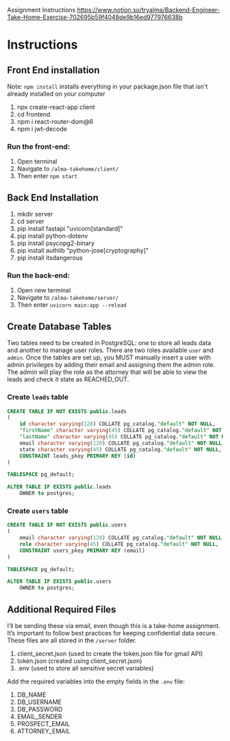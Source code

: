 Assignment Instructions
https://www.notion.so/tryalma/Backend-Engineer-Take-Home-Exercise-702695b59f4048de9b16ed977976638b

# Instructions

## Front End installation  
Note: `npm install` installs everything in your package.json file that isn't already installed on your computer

1. npx create-react-app client
2. cd frontend
3. npm i react-router-dom@6
4. npm i jwt-decode

### Run the front-end:

1. Open terminal
2. Navigate to `/alma-takehome/client/`
3. Then enter `npm start`

## Back End Installation

1. mkdir server
2. cd server
3. pip install fastapi "uvicorn[standard]"
4. pip install python-dotenv
5. pip install psycopg2-binary
6. pip install authlib "python-jose[cryptography]"
7. pip install itsdangerous

### Run the back-end:

1. Open new terminal
2. Navigate to `/alma-takehome/server/`
3. Then enter `uvicorn main:app --reload`

## Create Database Tables

Two tables need to be created in PostgreSQL: one to store all leads data and another to manage user roles. There are two roles available `user` and `admin`. Once the tables are set up, you MUST manually insert a user with admin privileges by adding their email and assigning them the admin role. The admin will play the role as the attorney that will be able to view the leads and check it state as REACHED_OUT.

### Create `leads` table 
```sql
CREATE TABLE IF NOT EXISTS public.leads
(
    id character varying(128) COLLATE pg_catalog."default" NOT NULL,
    "firstName" character varying(45) COLLATE pg_catalog."default" NOT NULL,
    "lastName" character varying(45) COLLATE pg_catalog."default" NOT NULL,
    email character varying(128) COLLATE pg_catalog."default" NOT NULL,
    state character varying(45) COLLATE pg_catalog."default" NOT NULL,
    CONSTRAINT leads_pkey PRIMARY KEY (id)
)

TABLESPACE pg_default;

ALTER TABLE IF EXISTS public.leads
    OWNER to postgres;
```

### Create `users` table
```sql
CREATE TABLE IF NOT EXISTS public.users
(
    email character varying(128) COLLATE pg_catalog."default" NOT NULL,
    role character varying(45) COLLATE pg_catalog."default" NOT NULL,
    CONSTRAINT users_pkey PRIMARY KEY (email)
)

TABLESPACE pg_default;

ALTER TABLE IF EXISTS public.users
    OWNER to postgres;
```

## Additional Required Files

I’ll be sending these via email, even though this is a take-home assignment. It’s important to follow best practices for keeping confidential data secure. These files are all stored in the `/server` folder.
1. client_secret.json (used to create the token.json file for gmail API)
2. token.json (created using client_secret.json)
3. .env (used to store all sensitive secret variables)

Add the required variables into the empty fields in the `.env` file:
1. DB_NAME
2. DB_USERNAME
3. DB_PASSWORD
1. EMAIL_SENDER
2. PROSPECT_EMAIL
3. ATTORNEY_EMAIL